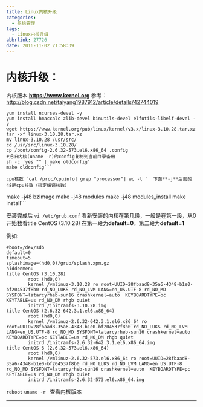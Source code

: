 ```yaml
---
title: Linux内核升级
categories:
  - 系统管理
tags:
  - Linux内核升级
abbrlink: 27726
date: 2016-11-02 21:58:39
---
```


# 内核升级：
内核版本 **https://www.kernel.org**
参考：http://blog.csdn.net/taiyang1987912/article/details/42744019
```
yum install ncurses-devel -y
yum install hmaccalc zlib-devel binutils-devel elfutils-libelf-devel -y
wget https://www.kernel.org/pub/linux/kernel/v3.x/linux-3.10.28.tar.xz     
tar -xf linux-3.10.28.tar.xz
mv linux-3.10.28 /usr/src/
cd /usr/src/linux-3.10.28/
cp /boot/config-2.6.32-573.el6.x86_64 .config
#把旧内核(uname -r)的config复制到当前目录备用
sh -c 'yes "" | make oldconfig'
make oldconfig```

cpu核数 `cat /proc/cpuinfo| grep "processor"| wc -l `  下面**-j**后面的48是cpu核数（指定编译核数）
```
make -j48 bzImage
make -j48 modules
make -j48 modules_install
make install```

安装完成后
`vi /etc/grub.conf`
 看新安装的内核在第几段，一般是在第一段，从0开始数看title CentOS (3.10.28) 在第一段为**default=0**，第二段为**default=1**

例如:
```
#boot=/dev/sdb
default=0
timeout=5
splashimage=(hd0,0)/grub/splash.xpm.gz
hiddenmenu
title CentOS (3.10.28)
        root (hd0,0)
        kernel /vmlinuz-3.10.28 ro root=UUID=28fbaad8-35a6-4348-b1e0-bf204537f8b0 rd_NO_LUKS rd_NO_LVM LANG=en_US.UTF-8 rd_NO_MD SYSFONT=latarcyrheb-sun16 crashkernel=auto  KEYBOARDTYPE=pc KEYTABLE=us rd_NO_DM rhgb quiet
        initrd /initramfs-3.10.28.img
title CentOS (2.6.32-642.3.1.el6.x86_64)
        root (hd0,0)
        kernel /vmlinuz-2.6.32-642.3.1.el6.x86_64 ro root=UUID=28fbaad8-35a6-4348-b1e0-bf204537f8b0 rd_NO_LUKS rd_NO_LVM LANG=en_US.UTF-8 rd_NO_MD SYSFONT=latarcyrheb-sun16 crashkernel=auto  KEYBOARDTYPE=pc KEYTABLE=us rd_NO_DM rhgb quiet
        initrd /initramfs-2.6.32-642.3.1.el6.x86_64.img
title CentOS 6 (2.6.32-573.el6.x86_64)
        root (hd0,0)
        kernel /vmlinuz-2.6.32-573.el6.x86_64 ro root=UUID=28fbaad8-35a6-4348-b1e0-bf204537f8b0 rd_NO_LUKS rd_NO_LVM LANG=en_US.UTF-8 rd_NO_MD SYSFONT=latarcyrheb-sun16 crashkernel=auto  KEYBOARDTYPE=pc KEYTABLE=us rd_NO_DM rhgb quiet
        initrd /initramfs-2.6.32-573.el6.x86_64.img
```
`reboot`
`uname -r `   查看内核版本



---